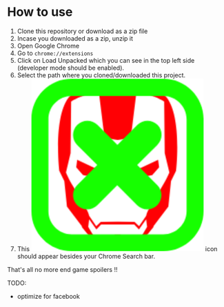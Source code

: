 # How to use
1. Clone this repository or download as a zip file
2. Incase you downloaded as a zip, unzip it
3. Open Google Chrome
4. Go to `chrome://extensions`
5. Click on Load Unpacked which you can see in the top left side (developer mode should be enabled).
6. Select the path where you cloned/downloaded this project.
7. This ![alt text](https://github.com/anu-007/monkeyLabs/blob/master/noSpoilerPlease/noSpoilerPlease.png "No spoiler please") icon should appear besides your Chrome Search bar.

That's all no more end game spoilers !!

TODO:
* optimize for facebook